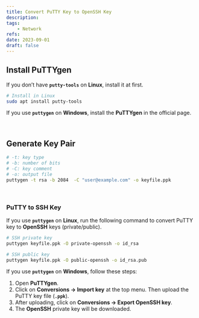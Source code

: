 ```yaml
---
title: Convert PuTTY Key to OpenSSH Key
description:
tags:
    - Network
refs:
date: 2023-09-01
draft: false
---
```


## Install PuTTYgen

If you don’t have **`putty-tools`** on **Linux**, install it at first.

```bash
# Install in Linux
sudo apt install putty-tools
```

If you use **`puttygen`** on **Windows**, install the **PuTTYgen** in the official page.

<br />

## Generate Key Pair

```bash
# -t: key type
# -b: number of bits
# -C: key comment
# -o: output file
puttygen -t rsa -b 2084  -C "user@example.com" -o keyfile.ppk
```

<br />

### PuTTY to SSH Key

If you use **`puttygen`** on **Linux**, run the following command to convert PuTTY key to **OpenSSH** keys (private/public).

```bash
# SSH private key
puttygen keyfile.ppk -O private-openssh -o id_rsa

# SSH public key
puttygen keyfile.ppk -O public-openssh -o id_rsa.pub
```

If you use **`puttygen`** on **Windows**, follow these steps:

1. Open **PuTTYgen**.
2. Click on **Conversions → Import key** at the top menu. Then upload the PuTTY key file (**`.ppk`**).
3. After uploading, click on **Conversions → Export OpenSSH key**.
4. The **OpenSSH** private key will be downloaded.